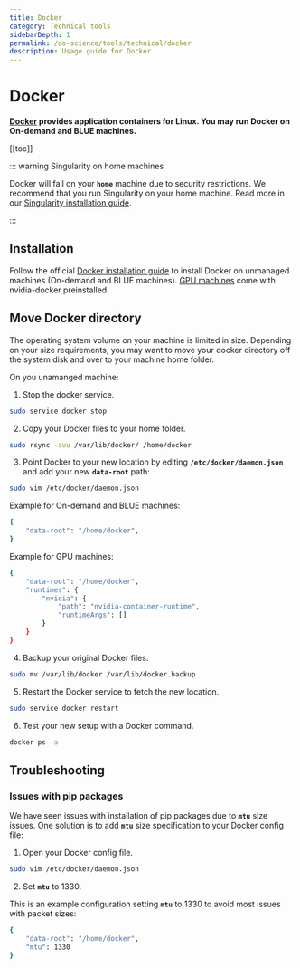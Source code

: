 ```yaml
---
title: Docker
category: Technical tools
sidebarDepth: 1
permalink: /do-science/tools/technical/docker
description: Usage guide for Docker
---
```


# Docker

**[Docker](https://docs.docker.com/engine/install/ubuntu/) provides application containers for Linux. You may run Docker on On-demand and BLUE machines.**

[[toc]]

::: warning Singularity on home machines

Docker will fail on your **`home`** machine due to security restrictions. We recommend that you run Singularity on your home machine. Read more in our [Singularity installation guide](/do-science/tools/technical/singularity/).

:::


## Installation

Follow the official [Docker installation guide](https://docs.docker.com/engine/install/ubuntu/) to install Docker on unmanaged machines (On-demand and BLUE machines). [GPU machines](/do-science/tools/technical/gpu/) come with nvidia-docker preinstalled.



## Move Docker directory

The operating system volume on your machine is limited in size. Depending on your size requirements, you may want to move your docker directory off the system disk and over to your machine home folder.

On you unamanged machine: 

1. Stop the docker service.

```bash
sudo service docker stop
```

2. Copy your Docker files to your home folder. 
 
```bash
sudo rsync -avu /var/lib/docker/ /home/docker
```

3. Point Docker to your new location by editing **`/etc/docker/daemon.json`** and add your new **`data-root`** path:

```bash
sudo vim /etc/docker/daemon.json
```

Example for On-demand and BLUE machines:

```bash
{
    "data-root": "/home/docker",
}
```

Example for GPU machines:

```bash
{
    "data-root": "/home/docker",
    "runtimes": {
        "nvidia": {
            "path": "nvidia-container-runtime",
            "runtimeArgs": []
        }
    }
}
```

4. Backup your original Docker files.

```bash
sudo mv /var/lib/docker /var/lib/docker.backup
```

5. Restart the Docker service to fetch the new location.

```bash
sudo service docker restart
```

6. Test your new setup with a Docker command.

```bash
docker ps -a
```

## Troubleshooting

### Issues with pip packages

We have seen issues with installation of pip packages due to **`mtu`** size issues. One solution is to add **`mtu`** size specification to your Docker config file: 

1. Open your Docker config file.

```bash
sudo vim /etc/docker/daemon.json
```

2. Set **`mtu`** to 1330.

This is an example configuration setting **`mtu`** to 1330 to avoid most issues with packet sizes:

```bash
{
    "data-root": "/home/docker",
    "mtu": 1330
}
```



